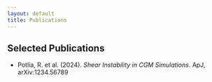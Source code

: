 ```yaml
---
layout: default
title: Publications
---
```


## Selected Publications
- Potlia, R. et al. (2024). _Shear Instability in CGM Simulations_. ApJ, arXiv:1234.56789
